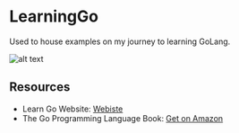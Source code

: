 # LearningGo
Used to house examples on my journey to learning GoLang.

![alt text](https://www.bluematador.com/hs-fs/hubfs/old-assets/old-theme/Images/golang-gopher-laptop.png?width=300&name=golang-gopher-laptop.png "Logo Title Text 1")

## Resources
- Learn Go Website: [Webiste](https://tour.golang.org/list)
- The Go Programming Language Book: [Get on Amazon](https://www.amazon.co.uk/Programming-Language-Addison-Wesley-Professional-Computing/dp/0134190440/ref=sr_1_1?keywords=golang&qid=1581159108&sr=8-1)
